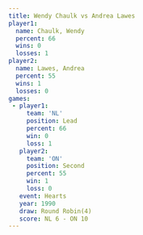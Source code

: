 ```yaml
---
title: Wendy Chaulk vs Andrea Lawes
player1:             
  name: Chaulk, Wendy
  percent: 66        
  wins: 0            
  losses: 1          
player2:             
  name: Lawes, Andrea
  percent: 55        
  wins: 1            
  losses: 0          
games:
 - player1:        
     team: 'NL'    
     position: Lead
     percent: 66   
     win: 0        
     loss: 1       
   player2:          
     team: 'ON'      
     position: Second
     percent: 55     
     win: 1          
     loss: 0         
   event: Hearts       
   year: 1990          
   draw: Round Robin(4)
   score: NL 6 - ON 10 
---
```

